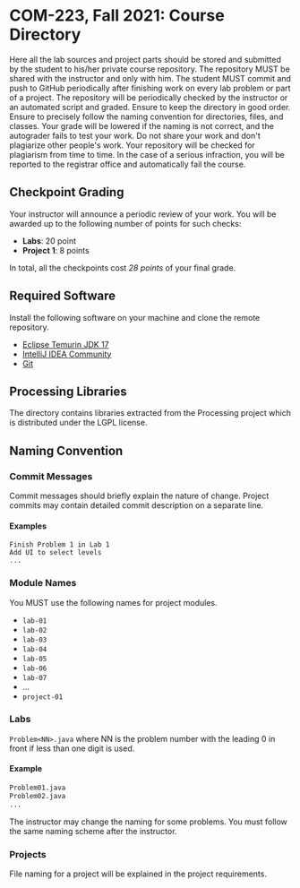 # COM-223, Fall 2021: Course Directory

Here all the lab sources and project parts should be stored and submitted by the
student to his/her private course repository. The repository MUST be shared with
the instructor and only with him. The student MUST commit and push to GitHub
periodically after finishing work on every lab problem or part of a project. The
repository will be periodically checked by the instructor or an automated script
and graded. Ensure to keep the directory in good order. Ensure to precisely
follow the naming convention for directories, files, and classes.  Your grade
will be lowered if the naming is not correct, and the autograder fails to test
your work. Do not share your work and don't plagiarize other people's work. Your
repository will be checked for plagiarism from time to time.  In the case of a
serious infraction, you will be reported to the registrar office and
automatically fail the course.

## Checkpoint Grading

Your instructor will announce a periodic review of your work. You will be
awarded up to the following number of points for such checks:

* __Labs__: 20 point
* __Project 1__: 8 points

In total, all the checkpoints cost *28 points* of your final grade.

## Required Software

Install the following software on your machine and clone the remote repository.

* [Eclipse Temurin JDK 17](https://adoptium.net)
* [IntelliJ IDEA Community](https://www.jetbrains.com/idea/download)
* [Git](https://git-scm.com)

## Processing Libraries

The directory contains libraries extracted from the Processing project which is
distributed under the LGPL license.

## Naming Convention

### Commit Messages

Commit messages should briefly explain the nature of change. Project commits may
contain detailed commit description on a separate line.

#### Examples

```
Finish Problem 1 in Lab 1
Add UI to select levels
...
```

### Module Names

You MUST use the following names for project modules.

* `lab-01`
* `lab-02`
* `lab-03`
* `lab-04`
* `lab-05`
* `lab-06`
* `lab-07`
* ...
* `project-01`

### Labs

`Problem<NN>.java` where NN is the problem number with the leading 0 in front if
less than one digit is used.

#### Example

```bash
Problem01.java
Problem02.java
...
```

The instructor may change the naming for some problems. You must follow the
same naming scheme after the instructor.

### Projects

File naming for a project will be explained in the project requirements.
